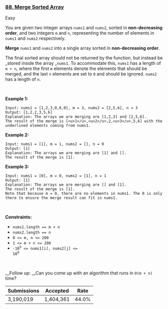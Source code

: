 ### [88. Merge Sorted Array](https://leetcode.com/problems/merge-sorted-array)

Easy

You are given two integer arrays `` nums1 `` and `` nums2 ``, sorted in __non-decreasing order__, and two integers `` m `` and `` n ``, representing the number of elements in `` nums1 `` and `` nums2 `` respectively.

__Merge__ `` nums1 `` and `` nums2 `` into a single array sorted in __non-decreasing order__.

The final sorted array should not be returned by the function, but instead be _stored inside the array _`` nums1 ``. To accommodate this, `` nums1 `` has a length of `` m + n ``, where the first `` m `` elements denote the elements that should be merged, and the last `` n `` elements are set to `` 0 `` and should be ignored. `` nums2 `` has a length of `` n ``.

 

__Example 1:__

```
Input: nums1 = [1,2,3,0,0,0], m = 3, nums2 = [2,5,6], n = 3
Output: [1,2,2,3,5,6]
Explanation: The arrays we are merging are [1,2,3] and [2,5,6].
The result of the merge is [<u>1</u>,<u>2</u>,2,<u>3</u>,5,6] with the underlined elements coming from nums1.
```

__Example 2:__

```
Input: nums1 = [1], m = 1, nums2 = [], n = 0
Output: [1]
Explanation: The arrays we are merging are [1] and [].
The result of the merge is [1].
```

__Example 3:__

```
Input: nums1 = [0], m = 0, nums2 = [1], n = 1
Output: [1]
Explanation: The arrays we are merging are [] and [1].
The result of the merge is [1].
Note that because m = 0, there are no elements in nums1. The 0 is only there to ensure the merge result can fit in nums1.
```

 

__Constraints:__

*   `` nums1.length == m + n ``
*   `` nums2.length == n ``
*   `` 0 <= m, n <= 200 ``
*   `` 1 <= m + n <= 200 ``
*   <code>-10<sup>9</sup> <= nums1[i], nums2[j] <= 10<sup>9</sup></code>

 

__Follow up: __Can you come up with an algorithm that runs in `` O(m + n) `` time?

| Submissions    | Accepted     | Rate   |
| -------------- | ------------ | ------ |
| 3,190,019 | 1,404,361 | 44.0% |